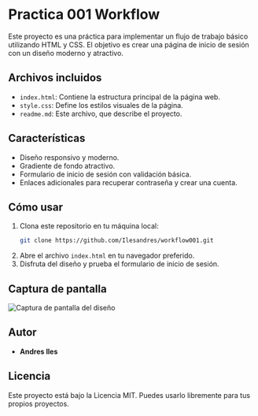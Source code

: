 # Practica 001 Workflow

Este proyecto es una práctica para implementar un flujo de trabajo básico utilizando HTML y CSS. El objetivo es crear una página de inicio de sesión con un diseño moderno y atractivo.

## Archivos incluidos

- `index.html`: Contiene la estructura principal de la página web.
- `style.css`: Define los estilos visuales de la página.
- `readme.md`: Este archivo, que describe el proyecto.

## Características

- Diseño responsivo y moderno.
- Gradiente de fondo atractivo.
- Formulario de inicio de sesión con validación básica.
- Enlaces adicionales para recuperar contraseña y crear una cuenta.

## Cómo usar

1. Clona este repositorio en tu máquina local:
   ```bash
   git clone https://github.com/Ilesandres/workflow001.git
   ```
2. Abre el archivo `index.html` en tu navegador preferido.
3. Disfruta del diseño y prueba el formulario de inicio de sesión.

## Captura de pantalla

![Captura de pantalla del diseño](https://repository-images.githubusercontent.com/245505091/002f5980-6181-11ea-8796-8095d30e0f51)

## Autor

- **Andres Iles**

## Licencia

Este proyecto está bajo la Licencia MIT. Puedes usarlo libremente para tus propios proyectos.